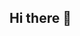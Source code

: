 ## Hi there 👋

<!--
**fernandopp3/fernandopp3** is a ✨ _special_ ✨ repository because its `README.md` (this file) appears on your GitHub profile.

Here are some ideas to get you started:

- 🔭 I’m currently working on ...
- 🌱 I’m currently learning ...
- 👯 I’m looking to collaborate on ...
[![Anurag's GitHub stats](https://github-readme-stats.vercel.app/apifernandopp3anuraghazra)](https://github.com/anuraghazra/github-readme-stats)
